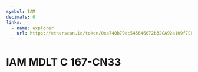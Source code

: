 ```yaml
---
symbol: IAM
decimals: 0
links:
  - name: explorer
    url: https://etherscan.io/token/0xa740b79dc545646072b32CA92a109f7CF74EF8ca
---
```


# IAM MDLT C 167-CN33
